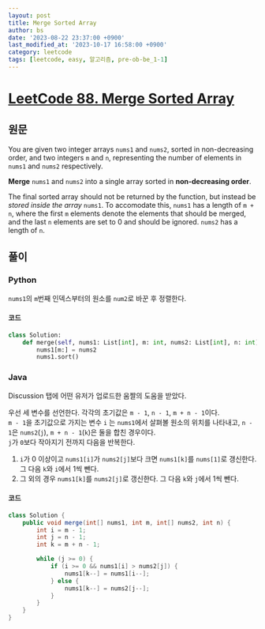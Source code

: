 ```yaml
---
layout: post
title: Merge Sorted Array
author: bs
date: '2023-08-22 23:37:00 +0900'
last_modified_at: '2023-10-17 16:58:00 +0900'
category: leetcode
tags: [leetcode, easy, 알고리즘, pre-ob-be_1-1]
---
```


# [LeetCode 88. Merge Sorted Array](https://leetcode.com/problems/merge-sorted-array/)

## 원문
You are given two integer arrays `nums1` and `nums2`, sorted in non-decreasing order, and two integers `m` and `n`, representing the number of elements in `nums1` and `nums2` respectively.

**Merge** `nums1` and `nums2` into a single array sorted in **non-decreasing order**.

The final sorted array should not be returned by the function, but instead be *stored inside the array* `nums1`. To accomodate this, `nums1` has a length of `m + n`, where the first `m` elements denote the elements that should be merged, and the last `n` elements are set to 0 and should be ignored. `nums2` has a length of `n`.

## 풀이
### Python
`nums1`의 `m`번째 인덱스부터의 원소를 `num2`로 바꾼 후 정렬한다.

#### 코드
```python
class Solution:
    def merge(self, nums1: List[int], m: int, nums2: List[int], n: int) -> None:
        nums1[m:] = nums2
        nums1.sort()
```

### Java
Discussion 탭에 어떤 유저가 업로드한 움짤의 도움을 받았다.

우선 세 변수를 선언한다. 각각의 초기값은 `m - 1`, `n - 1`, `m + n - 1`이다.<br>
`m - 1`을 초기값으로 가지는 변수 `i` 는 `nums1`에서 살펴볼 원소의 위치를 나타내고, `n - 1`은 `nums2`(`j`), `m + n - 1`(`k`)은 둘을 합친 경우이다.<br>
`j`가 `0`보다 작아지기 전까지 다음을 반복한다.

1. `i`가 0 이상이고 `nums1[i]`가 `nums2[j]`보다 크면 `nums1[k]`를 `nums[1]`로 갱신한다. 그 다음 `k`와 `i`에서 1씩 뺀다.
2. 그 외의 경우 `nums1[k]`를 `nums2[j]`로 갱신한다. 그 다음 `k`와 `j`에서 1씩 뺀다.

#### 코드
```java
class Solution {
    public void merge(int[] nums1, int m, int[] nums2, int n) {
        int i = m - 1;
        int j = n - 1;
        int k = m + n - 1;

        while (j >= 0) {
            if (i >= 0 && nums1[i] > nums2[j]) {
                nums1[k--] = nums1[i--];
            } else {
                nums1[k--] = nums2[j--];
            }
        }
    }
}
```